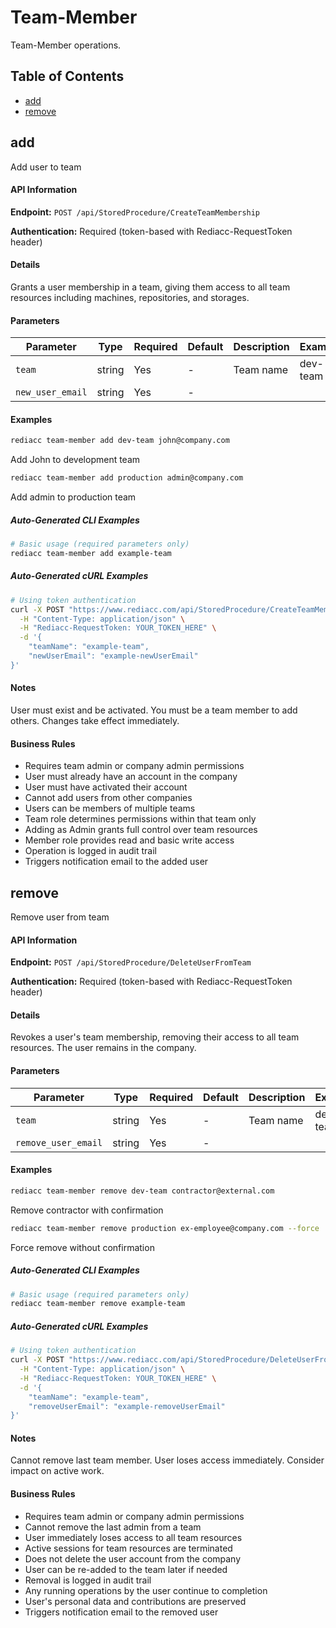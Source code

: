 # Team-Member

Team-Member operations.

## Table of Contents

- [add](#add)
- [remove](#remove)


## add

Add user to team

#### API Information

**Endpoint:** `POST /api/StoredProcedure/CreateTeamMembership`

**Authentication:** Required (token-based with Rediacc-RequestToken header)

#### Details

Grants a user membership in a team, giving them access to all team resources including machines, repositories, and storages.

#### Parameters

| Parameter | Type | Required | Default | Description | Example |
|-----------|------|----------|---------|-------------|---------|
| `team` | string | Yes | - | Team name | dev-team |
| `new_user_email` | string | Yes | - |  |  |

#### Examples

```bash
rediacc team-member add dev-team john@company.com
```
Add John to development team

```bash
rediacc team-member add production admin@company.com
```
Add admin to production team

##### Auto-Generated CLI Examples

```bash
# Basic usage (required parameters only)
rediacc team-member add example-team
```

##### Auto-Generated cURL Examples

```bash
# Using token authentication
curl -X POST "https://www.rediacc.com/api/StoredProcedure/CreateTeamMembership" \
  -H "Content-Type: application/json" \
  -H "Rediacc-RequestToken: YOUR_TOKEN_HERE" \
  -d '{
    "teamName": "example-team",
    "newUserEmail": "example-newUserEmail"
}'
```

#### Notes

User must exist and be activated. You must be a team member to add others. Changes take effect immediately.

#### Business Rules

- Requires team admin or company admin permissions
- User must already have an account in the company
- User must have activated their account
- Cannot add users from other companies
- Users can be members of multiple teams
- Team role determines permissions within that team only
- Adding as Admin grants full control over team resources
- Member role provides read and basic write access
- Operation is logged in audit trail
- Triggers notification email to the added user


## remove

Remove user from team

#### API Information

**Endpoint:** `POST /api/StoredProcedure/DeleteUserFromTeam`

**Authentication:** Required (token-based with Rediacc-RequestToken header)

#### Details

Revokes a user's team membership, removing their access to all team resources. The user remains in the company.

#### Parameters

| Parameter | Type | Required | Default | Description | Example |
|-----------|------|----------|---------|-------------|---------|
| `team` | string | Yes | - | Team name | dev-team |
| `remove_user_email` | string | Yes | - |  |  |

#### Examples

```bash
rediacc team-member remove dev-team contractor@external.com
```
Remove contractor with confirmation

```bash
rediacc team-member remove production ex-employee@company.com --force
```
Force remove without confirmation

##### Auto-Generated CLI Examples

```bash
# Basic usage (required parameters only)
rediacc team-member remove example-team
```

##### Auto-Generated cURL Examples

```bash
# Using token authentication
curl -X POST "https://www.rediacc.com/api/StoredProcedure/DeleteUserFromTeam" \
  -H "Content-Type: application/json" \
  -H "Rediacc-RequestToken: YOUR_TOKEN_HERE" \
  -d '{
    "teamName": "example-team",
    "removeUserEmail": "example-removeUserEmail"
}'
```

#### Notes

Cannot remove last team member. User loses access immediately. Consider impact on active work.

#### Business Rules

- Requires team admin or company admin permissions
- Cannot remove the last admin from a team
- User immediately loses access to all team resources
- Active sessions for team resources are terminated
- Does not delete the user account from the company
- User can be re-added to the team later if needed
- Removal is logged in audit trail
- Any running operations by the user continue to completion
- User's personal data and contributions are preserved
- Triggers notification email to the removed user

